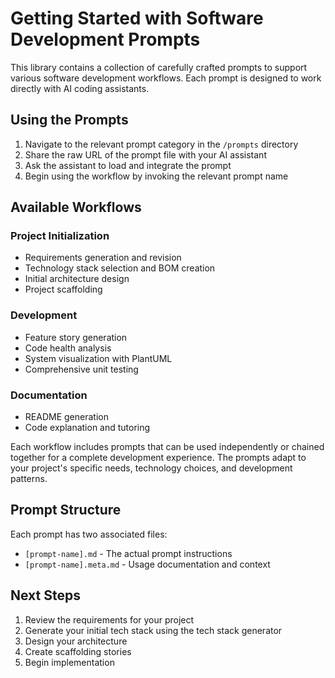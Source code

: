 # Getting Started with Software Development Prompts

This library contains a collection of carefully crafted prompts to support various software development workflows. Each prompt is designed to work directly with AI coding assistants.

## Using the Prompts

1. Navigate to the relevant prompt category in the `/prompts` directory
2. Share the raw URL of the prompt file with your AI assistant
3. Ask the assistant to load and integrate the prompt
4. Begin using the workflow by invoking the relevant prompt name

## Available Workflows

### Project Initialization
- Requirements generation and revision
- Technology stack selection and BOM creation
- Initial architecture design
- Project scaffolding

### Development
- Feature story generation
- Code health analysis
- System visualization with PlantUML
- Comprehensive unit testing

### Documentation
- README generation
- Code explanation and tutoring

Each workflow includes prompts that can be used independently or chained together for a complete development experience. The prompts adapt to your project's specific needs, technology choices, and development patterns.

## Prompt Structure

Each prompt has two associated files:
- `[prompt-name].md` - The actual prompt instructions
- `[prompt-name].meta.md` - Usage documentation and context

## Next Steps

1. Review the requirements for your project
2. Generate your initial tech stack using the tech stack generator
3. Design your architecture
4. Create scaffolding stories
5. Begin implementation
